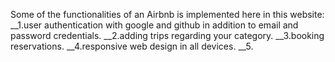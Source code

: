 Some of the functionalities of an Airbnb is implemented here in this website:
                            __1.user authentication with google and github in addition to email and password credentials.
                            __2.adding trips regarding your category.
                            __3.booking reservations.
                            __4.responsive web design in all devices.
                            __5.
